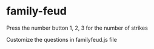 # family-feud
Press the number button 1, 2, 3 for the number of strikes

Customize the questions in familyfeud.js file
